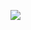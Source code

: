 [![](https://raw.githubusercontent.com/jasonlong/readme-messages/master/chat.svg?token=AAABPWFQB3UQVH67GAPKNRLAXLBQG)](https://twitter.com/jasonlong)
